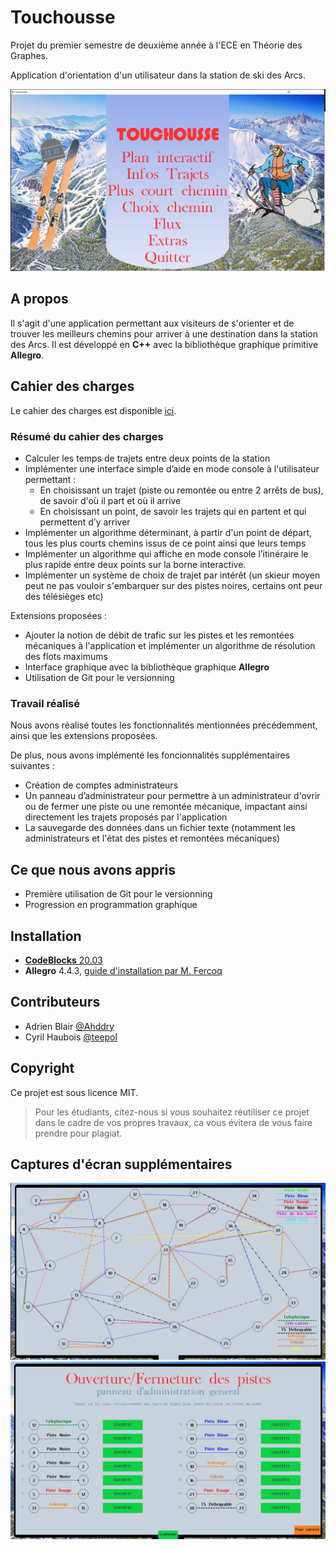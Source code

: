 
# Touchousse

Projet du premier semestre de deuxième année à l'ECE en Théorie des Graphes.

Application d'orientation d'un utilisateur dans la station de ski des Arcs.

![Menu principal - Touchousse](Image/touchousse.jpg)

## A propos

Il s'agit d'une application permettant aux visiteurs de s'orienter et de trouver les meilleurs chemins pour arriver à une destination dans la station des Arcs. Il est développé en **C++** avec la bibliothèque graphique primitive **Allegro**.

## Cahier des charges

Le cahier des charges est disponible [ici](CahierDesCharges.pdf).

### Résumé du cahier des charges

- Calculer les temps de trajets entre deux points de la station
- Implémenter une interface simple d’aide en mode console à l'utilisateur permettant :
  - En choisissant un trajet (piste ou remontée ou entre 2 arrêts de bus), de savoir d'où il part et où il arrive
  - En choisissant un point, de savoir les trajets qui en partent et qui permettent d’y arriver
- Implémenter un algorithme déterminant, à partir d'un point de départ, tous les plus courts chemins issus de ce point ainsi que leurs temps
- Implémenter un algorithme qui affiche en mode console l’itinéraire le plus rapide entre deux points sur la borne interactive.
- Implémenter un système de choix de trajet par intérêt (un skieur moyen peut ne pas vouloir s'embarquer sur des pistes noires, certains ont peur des télésièges etc)

Extensions proposées :

- Ajouter la notion de débit de trafic sur les pistes et les remontées mécaniques à l'application et implémenter un algorithme de résolution des flots maximums
- Interface graphique avec la bibliothèque graphique **Allegro**
- Utilisation de Git pour le versionning

### Travail réalisé

Nous avons réalisé toutes les fonctionnalités mentionnées précédemment, ainsi que les extensions proposées.

De plus, nous avons implémenté les foncionnalités supplémentaires suivantes :

- Création de comptes administrateurs
- Un panneau d’administrateur pour permettre à un administrateur d'ovrir ou de fermer une piste ou une remontée mécanique, impactant ainsi directement les trajets proposés par l'application
- La sauvegarde des données dans un fichier texte (notamment les administrateurs et l'état des pistes et remontées mécaniques)

## Ce que nous avons appris

- Première utilisation de Git pour le versionning
- Progression en programmation graphique

## Installation

- [**CodeBlocks** 20.03](http://www.codeblocks.org/downloads/26)
- **Allegro** 4.4.3, [guide d'installation par M. Fercoq](https://fercoq.bitbucket.io/allegro/distribution/tuto_installer_allegro_64.pdf)

## Contributeurs

- Adrien Blair [@Ahddry](https://github.com/Ahddry)
- Cyril Haubois [@teepol](https://github.com/teepol)

## Copyright

Ce projet est sous licence MIT.

> Pour les étudiants, citez-nous si vous souhaitez réutiliser ce projet dans le cadre de vos propres travaux, ca vous évitera de vous faire prendre pour plagiat.

## Captures d'écran supplémentaires

![Plan des pistes - Touchousse](Image/touchousse2.jpg)
![Panneau d'administration - Touchousse](Image/touchousse3.jpg)
